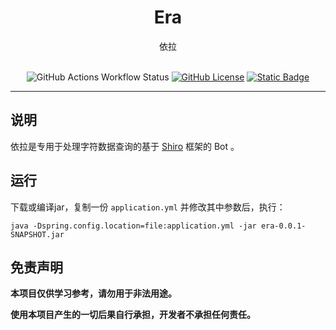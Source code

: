 <h1 align="center">Era</h1>

<div align="center">依拉</div>

<br>

<p align="center">
    <img alt="GitHub Actions Workflow Status" src="https://img.shields.io/github/actions/workflow/status/shitlime/era/ci.yaml">
    <a href="https://github.com/shitlime/era/blob/main/LICENSE"><img alt="GitHub License" src="https://img.shields.io/github/license/shitlime/era"></a>
    <a href="https://openjdk.org/projects/jdk/21/"><img alt="Static Badge" src="https://img.shields.io/badge/JDK-21-brightgreen.svg?style=flat-square"></a>
</p>

--------------------------------------------------

## 说明

依拉是专用于处理字符数据查询的基于 [Shiro](https://github.com/MisakaTAT/Shiro) 框架的 Bot 。

## 运行

下载或编译jar，复制一份 `application.yml` 并修改其中参数后，执行：

```shell
java -Dspring.config.location=file:application.yml -jar era-0.0.1-SNAPSHOT.jar
```

## 免责声明

**本项目仅供学习参考，请勿用于非法用途。**  

**使用本项目产生的一切后果自行承担，开发者不承担任何责任。**  
